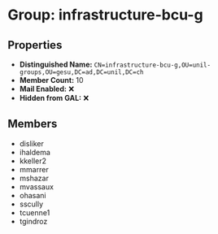 # Group: infrastructure-bcu-g

## Properties

- **Distinguished Name:** `CN=infrastructure-bcu-g,OU=unil-groups,OU=gesu,DC=ad,DC=unil,DC=ch`
- **Member Count:** 10
- **Mail Enabled:** ❌
- **Hidden from GAL:** ❌

## Members

- disliker
- ihaldema
- kkeller2
- mmarrer
- mshazar
- mvassaux
- ohasani
- sscully
- tcuenne1
- tgindroz
